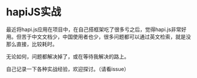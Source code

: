 # hapiJS实战

最近将hapi.js应用在项目中，在自己搭框架吃了很多亏之后，觉得hapi.js非常好用。但苦于中文文档少，中国使用者也少，很多问题都可以通过英文检索，就是没那么直接，比较耗时。

无论如何，问题都解决掉了，或在等待我解决的路上。

自己记录一下各种实战经验，欢迎探讨。（请看issue）
